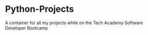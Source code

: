 # Python-Projects
A container for all my projects while on the Tech Academy Software Developer Bootcamp
